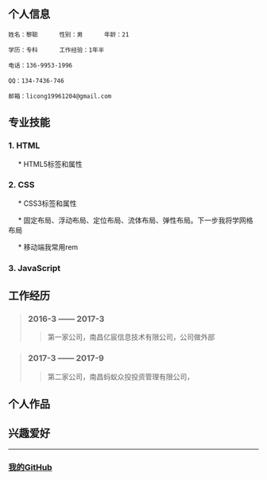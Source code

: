 ## 个人信息  

```
姓名：黎聪      性别：男      年龄：21

学历：专科      工作经验：1年半

电话：136-9953-1996     

QQ：134-7436-746     

邮箱：licong19961204@gmail.com
```


## 专业技能
### 1. HTML 
      * HTML5标签和属性 
      
### 2. CSS
      * CSS3标签和属性
      
      * 固定布局、浮动布局、定位布局、流体布局、弹性布局。下一步我将学网格布局
      
      * 移动端我常用rem

### 3. JavaScript


## 工作经历

> ### 2016-3 —— 2017-3  
>> 第一家公司，南昌亿宸信息技术有限公司，公司做外部

> ### 2017-3 —— 2017-9
>> 第二家公司，南昌蚂蚁众投投资管理有限公司，


## 个人作品


## 兴趣爱好

- - - -
### [我的GitHub](https://github.com/licong96) 
